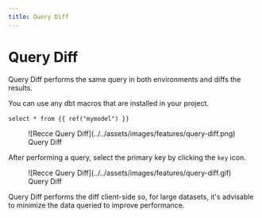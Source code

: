 ```yaml
---
title: Query Diff
---
```


# Query Diff

Query Diff performs the same query in both environments and diffs the results. 

You can use any dbt macros that are installed in your project.

```
select * from {{ ref("mymodel") }}
```

<figure markdown>
  ![Recce Query Diff](../../assets/images/features/query-diff.png)
  <figcaption>Query Diff</figcaption>
</figure>

After performing a query, select the primary key by clicking the `key` icon.

<figure markdown>
  ![Recce Query Diff](../../assets/images/features/query-diff.gif)
  <figcaption>Query Diff</figcaption>
</figure>


Query Diff performs the diff client-side so, for large datasets, it's advisable to minimize the data queried to improve performance.
